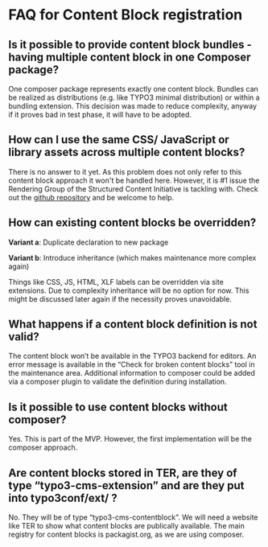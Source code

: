 # FAQ for Content Block registration

## Is it possible to provide content block bundles - having multiple content block in one Composer package?

One composer package represents exactly one content block. Bundles can be realized as distributions (e.g. like TYPO3 minimal distribution) 
or within a bundling extension. This decision was made to reduce complexity, anyway if it proves bad in test phase, it will have to be adopted.

## How can I use the same CSS/ JavaScript or library assets across multiple content blocks?

There is no answer to it yet. As this problem does not only refer to this content block approach it won't be handled here.
However, it is #1 issue the Rendering Group of the Structured Content Initiative is tackling with. 
Check out the [github repository](https://github.com/TYPO3-Initiatives/structured-asset-rendering) and be welcome to help.

## How can existing content blocks be overridden?

**Variant a**: Duplicate declaration to new package

**Variant b**: Introduce inheritance (which makes maintenance more complex again)

Things like CSS, JS, HTML, XLF labels can be overridden via site extensions. 
Due to complexity inheritance will be no option for now. This might be discussed later again if the necessity proves unavoidable.

## What happens if a content block definition is not valid?

The content block won’t be available in the TYPO3 backend for editors. An error message is available in the “Check for broken content blocks” tool in the maintenance area.
Additional information to composer could be added via a composer plugin to validate the definition during installation.

## Is it possible to use content blocks without composer?

Yes. This is part of the MVP. However, the first implementation will be the composer approach.


## Are content blocks stored in TER, are they of type “typo3-cms-extension” and are they put into typo3conf/ext/ ?

No. They will be of type  “typo3-cms-contentblock”. We will need a website like TER to show what content blocks are publically available. The main registry for content blocks is packagist.org, as we are using composer.
  
